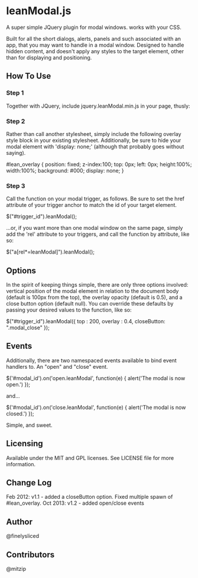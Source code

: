 # leanModal.js
A super simple JQuery plugin for modal windows. works with your CSS.

Built for all the short dialogs, alerts, panels and such associated with an app, that you may want to handle in a modal window. Designed to handle hidden content, and doesn't apply any styles to the target element, other than for displaying and positioning.

## How To Use

### Step 1

Together with JQuery, include jquery.leanModal.min.js in your page, thusly:

  <script type="text/javascript" src="path_to/jquery.leanModal.min.js"></script>

### Step 2

Rather than call another stylesheet, simply include the following overlay style block in your existing stylesheet. Additionally, be sure to hide your modal element with 'display: none;' (although that probably goes without saying).

  #lean_overlay {
      position: fixed;
      z-index:100;
      top: 0px;
      left: 0px;
      height:100%;
      width:100%;
      background: #000;
      display: none;
  }

### Step 3

Call the function on your modal trigger, as follows. Be sure to set the href attribute of your trigger anchor to match the id of your target element.

  $("#trigger_id").leanModal();

...or, if you want more than one modal window on the same page, simply add the 'rel' attribute to your triggers, and call the function by attribute, like so:

  $("a[rel*=leanModal]").leanModal();

## Options

In the spirit of keeping things simple, there are only three options involved: vertical position of the modal element in relation to the document body (default is 100px from the top), the overlay opacity (default is 0.5), and a close button option (default null). You can override these defaults by passing your desired values to the function, like so:

  $("#trigger_id").leanModal({ top : 200, overlay : 0.4, closeButton: ".modal_close" });

## Events

Additionally, there are two namespaced events available to bind event handlers to. An "open" and "close" event.

  $('#modal_id').on('open.leanModal', function(e) { alert('The modal is now open.') });

and...

  $('#modal_id').on('close.leanModal', function(e) { alert('The modal is now closed.') });
  
Simple, and sweet.

## Licensing
Available under the MIT and GPL licenses. See LICENSE file for more information.

## Change Log
Feb 2012: v1.1 - added a closeButton option. Fixed multiple spawn of #lean_overlay.
Oct 2013: v1.2 - added open/close events

## Author
@finelysliced

## Contributors
@mitzip
